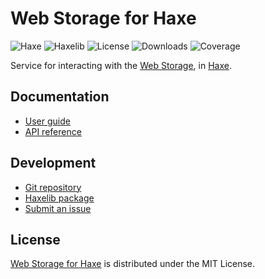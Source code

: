 # Web Storage for Haxe
![Haxe](https://badgen.net/badge/haxe/%3E%3D4.2.0/green) ![Haxelib](https://badgen.net/haxelib/v/webstorage) ![License](https://badgen.net/haxelib/license/webstorage) ![Downloads](https://badgen.net/haxelib/d/webstorage) ![Coverage](https://badgen.net/codecov/c/github/cedx/webstorage.hx)

Service for interacting with the [Web Storage](https://developer.mozilla.org/docs/Web/API/Web_Storage_API), in [Haxe](https://haxe.org).

## Documentation
- [User guide](https://github.com/cedx/webstorage.hx/wiki)
- [API reference](https://cedx.github.io/webstorage.hx)

## Development
- [Git repository](https://github.com/cedx/webstorage.hx)
- [Haxelib package](https://lib.haxe.org/p/webstorage)
- [Submit an issue](https://github.com/cedx/webstorage.hx/issues)

## License
[Web Storage for Haxe](https://github.com/cedx/webstorage.hx) is distributed under the MIT License.
